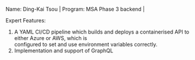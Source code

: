 Name: Ding-Kai Tsou |
Program: MSA Phase 3 backend |

Expert Features: 
1. A YAML CI/CD pipeline which builds and deploys a containerised API to either Azure or AWS, which is   
   configured to set and use environment variables correctly.
2. Implementation and support of GraphQL

